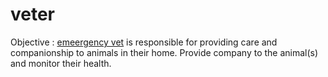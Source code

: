 # veter
Objective : [emeergency vet](https://veterinarianappnow.com/) is responsible for providing care and companionship to animals in their home. Provide company to the animal(s) and monitor their health.
